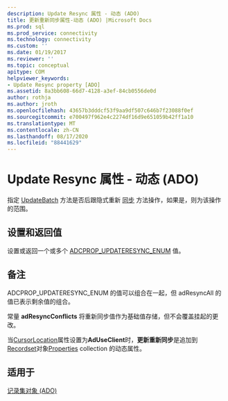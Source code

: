 ```yaml
---
description: Update Resync 属性 - 动态 (ADO)
title: 更新重新同步属性-动态 (ADO) |Microsoft Docs
ms.prod: sql
ms.prod_service: connectivity
ms.technology: connectivity
ms.custom: ''
ms.date: 01/19/2017
ms.reviewer: ''
ms.topic: conceptual
apitype: COM
helpviewer_keywords:
- Update Resync property [ADO]
ms.assetid: 8a3bb608-66d7-4128-a3ef-84cb0556de0d
author: rothja
ms.author: jroth
ms.openlocfilehash: 43657b3dddcf53f9aa9df507c646b7f23088f0ef
ms.sourcegitcommit: e700497f962e4c2274df16d9e651059b42ff1a10
ms.translationtype: MT
ms.contentlocale: zh-CN
ms.lasthandoff: 08/17/2020
ms.locfileid: "88441629"
---
```

# <a name="update-resync-property-dynamic-ado"></a>Update Resync 属性 - 动态 (ADO)
指定 [UpdateBatch](../../../ado/reference/ado-api/updatebatch-method.md) 方法是否后跟隐式重新 [同步](../../../ado/reference/ado-api/resync-method.md) 方法操作，如果是，则为该操作的范围。  
  
## <a name="settings-and-return-values"></a>设置和返回值  
 设置或返回一个或多个 [ADCPROP_UPDATERESYNC_ENUM](../../../ado/reference/ado-api/adcprop-updateresync-enum.md) 值。  
  
## <a name="remarks"></a>备注  
 ADCPROP_UPDATERESYNC_ENUM 的值可以组合在一起，但 adResyncAll 的值已表示剩余值的组合。  
  
 常量 **adResyncConflicts** 将重新同步值作为基础值存储，但不会覆盖挂起的更改。  
  
 当[CursorLocation](../../../ado/reference/ado-api/cursorlocation-property-ado.md)属性设置为**AdUseClient**时，**更新重新同步**是追加到[Recordset](../../../ado/reference/ado-api/recordset-object-ado.md)对象[Properties](../../../ado/reference/ado-api/properties-collection-ado.md) collection 的动态属性。  
  
## <a name="applies-to"></a>适用于  
 [记录集对象 (ADO)](../../../ado/reference/ado-api/recordset-object-ado.md)
